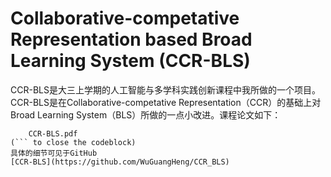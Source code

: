 # Collaborative-competative Representation based Broad Learning System (CCR-BLS)

CCR-BLS是大三上学期的人工智能与多学科实践创新课程中我所做的一个项目。    
CCR-BLS是在Collaborative-competative Representation（CCR）的基础上对Broad Learning System（BLS）所做的一点小改进。课程论文如下：  

```pdf
	CCR-BLS.pdf
(``` to close the codeblock)
具体的细节可见于GitHub
[CCR-BLS](https://github.com/WuGuangHeng/CCR_BLS)  
